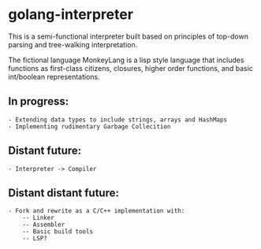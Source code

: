 # golang-interpreter

This is a semi-functional interpreter built based on principles of top-down parsing
and tree-walking interpretation. 

The fictional language MonkeyLang is a lisp style language that includes functions 
as first-class citizens, closures, higher order functions, and basic int/boolean
representations.

## In progress:
    - Extending data types to include strings, arrays and HashMaps
    - Implementing rudimentary Garbage Collecition



## Distant future:
    - Interpreter -> Compiler


## Distant distant future:
    - Fork and rewrite as a C/C++ implementation with:
        -- Linker
        -- Assembler
        -- Basic build tools 
        -- LSP?

